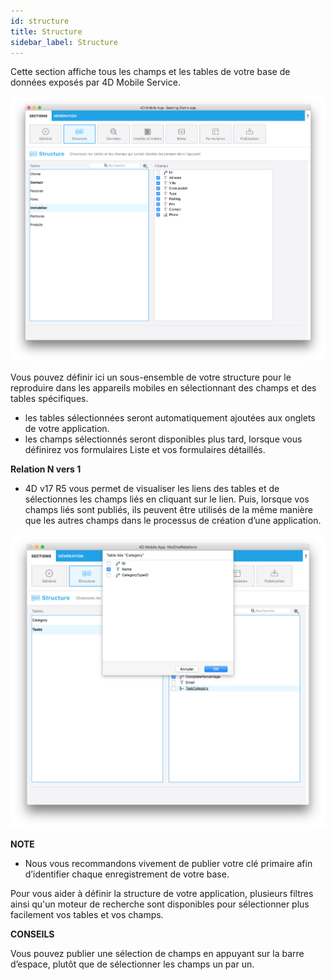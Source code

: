 ```yaml
---
id: structure
title: Structure
sidebar_label: Structure
---
```

Cette section affiche tous les champs et les tables de votre base de données exposés par 4D Mobile Service.

![Structure section](assets/project-editor/Structure-section-4D-for-iOS.png)

Vous pouvez définir ici un sous-ensemble de votre structure pour le reproduire dans les appareils mobiles en sélectionnant des champs et des tables spécifiques. 

* les tables sélectionnées seront automatiquement ajoutées aux onglets de votre application.
* les champs sélectionnés seront disponibles plus tard, lorsque vous définirez vos formulaires Liste et vos formulaires détaillés.

**Relation N vers 1**

* 4D v17 R5 vous permet de visualiser les liens des tables et de sélectionnes les champs liés en cliquant sur le lien. Puis, lorsque vos champs liés sont publiés, ils peuvent être utilisés de la même manière que les autres champs dans le processus de création d’une application.

![Publier des tables liées](assets/project-editor/Structure-section-N-to-1-relations-4D-for-iOS.png)<div class = "tips"> 

**NOTE**

* Nous vous recommandons vivement de publier votre clé primaire afin d’identifier chaque enregistrement de votre base.</div> 

Pour vous aider à définir la structure de votre application, plusieurs filtres ainsi qu'un moteur de recherche sont disponibles pour sélectionner plus facilement vos tables et vos champs.<div class = "tips"> 

**CONSEILS**

Vous pouvez publier une sélection de champs en appuyant sur la barre d’espace, plutôt que de sélectionner les champs un par un.</div>